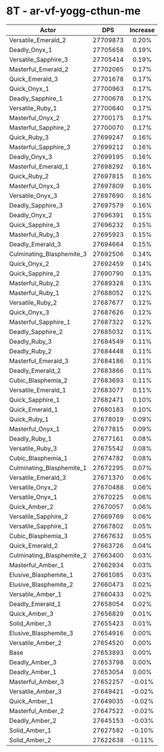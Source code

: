 # 8T - ar-vf-yogg-cthun-me
| Actor | DPS | Increase |
|---|:---:|:---:|
|Versatile_Emerald_2|27709873|0.20%|
|Deadly_Onyx_1|27705658|0.19%|
|Versatile_Sapphire_3|27705414|0.19%|
|Masterful_Emerald_2|27702065|0.17%|
|Quick_Emerald_3|27701678|0.17%|
|Quick_Onyx_1|27700963|0.17%|
|Deadly_Sapphire_1|27700678|0.17%|
|Versatile_Ruby_1|27700640|0.17%|
|Masterful_Onyx_2|27700175|0.17%|
|Masterful_Sapphire_2|27700070|0.17%|
|Quick_Ruby_3|27699247|0.16%|
|Masterful_Sapphire_3|27699212|0.16%|
|Deadly_Onyx_3|27699195|0.16%|
|Masterful_Emerald_1|27698292|0.16%|
|Quick_Ruby_2|27697815|0.16%|
|Masterful_Onyx_3|27697809|0.16%|
|Versatile_Onyx_3|27697690|0.16%|
|Deadly_Sapphire_3|27697579|0.16%|
|Deadly_Onyx_2|27696391|0.15%|
|Quick_Sapphire_3|27696232|0.15%|
|Masterful_Ruby_3|27695923|0.15%|
|Deadly_Emerald_3|27694664|0.15%|
|Culminating_Blasphemite_3|27692506|0.14%|
|Quick_Onyx_2|27692459|0.14%|
|Quick_Sapphire_2|27690790|0.13%|
|Masterful_Ruby_2|27689328|0.13%|
|Masterful_Ruby_1|27688052|0.12%|
|Versatile_Ruby_2|27687677|0.12%|
|Quick_Onyx_3|27687626|0.12%|
|Masterful_Sapphire_1|27687322|0.12%|
|Deadly_Sapphire_2|27685032|0.11%|
|Deadly_Ruby_3|27684549|0.11%|
|Deadly_Ruby_2|27684448|0.11%|
|Masterful_Emerald_3|27684186|0.11%|
|Deadly_Emerald_2|27683866|0.11%|
|Cubic_Blasphemia_2|27683693|0.11%|
|Versatile_Emerald_1|27683077|0.11%|
|Quick_Sapphire_1|27682471|0.10%|
|Quick_Emerald_1|27680183|0.10%|
|Quick_Ruby_1|27678019|0.09%|
|Masterful_Onyx_1|27677815|0.09%|
|Deadly_Ruby_1|27677161|0.08%|
|Versatile_Ruby_3|27675542|0.08%|
|Cubic_Blasphemia_1|27674782|0.08%|
|Culminating_Blasphemite_1|27672295|0.07%|
|Versatile_Emerald_3|27671370|0.06%|
|Versatile_Onyx_2|27670488|0.06%|
|Versatile_Onyx_1|27670225|0.06%|
|Quick_Amber_2|27670057|0.06%|
|Versatile_Sapphire_2|27669769|0.06%|
|Versatile_Sapphire_1|27667802|0.05%|
|Cubic_Blasphemia_3|27667632|0.05%|
|Quick_Emerald_2|27663726|0.04%|
|Culminating_Blasphemite_2|27663400|0.03%|
|Masterful_Amber_1|27662934|0.03%|
|Elusive_Blasphemite_1|27661085|0.03%|
|Elusive_Blasphemite_2|27660473|0.02%|
|Versatile_Amber_1|27660433|0.02%|
|Deadly_Emerald_1|27658054|0.02%|
|Quick_Amber_3|27656829|0.01%|
|Solid_Amber_3|27655423|0.01%|
|Elusive_Blasphemite_3|27654916|0.00%|
|Versatile_Amber_2|27654520|0.00%|
|Base|27653893|0.00%|
|Deadly_Amber_3|27653798|0.00%|
|Deadly_Amber_1|27653054|0.00%|
|Masterful_Amber_3|27652257|-0.01%|
|Versatile_Amber_3|27649421|-0.02%|
|Quick_Amber_1|27649035|-0.02%|
|Masterful_Amber_2|27647522|-0.02%|
|Deadly_Amber_2|27645153|-0.03%|
|Solid_Amber_1|27627582|-0.10%|
|Solid_Amber_2|27622638|-0.11%|
